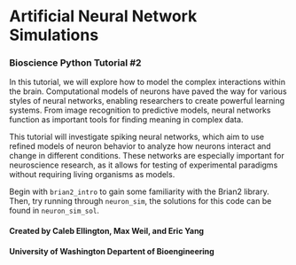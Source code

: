 # Artificial Neural Network Simulations
### Bioscience Python Tutorial #2

In this tutorial, we will explore how to model the complex 
interactions within the brain. Computational models of 
neurons have paved the way for various styles of neural
networks, enabling researchers to create powerful learning
systems. From image recognition to predictive models,
neural networks function as important tools for finding
meaning in complex data.

This tutorial will investigate spiking neural networks,
which aim to use refined models of neuron behavior to 
analyze how neurons interact and change in different
conditions. These networks are especially important for
neuroscience research, as it allows for testing of 
experimental paradigms without requiring living organisms
as models.

Begin with ```brian2_intro``` to gain some familiarity with the Brian2 library.
Then, try running through ```neuron_sim```, the solutions for this code can be found in ```neuron_sim_sol```.



#### Created by Caleb Ellington, Max Weil, and Eric Yang
#### University of Washington Departent of  Bioengineering 
